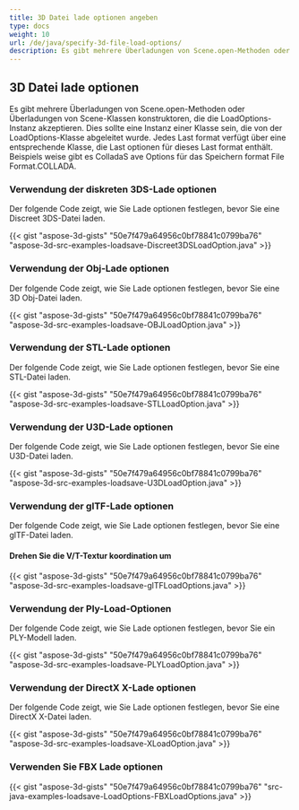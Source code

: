 ```yaml
---
title: 3D Datei lade optionen angeben
type: docs
weight: 10
url: /de/java/specify-3d-file-load-options/
description: Es gibt mehrere Überladungen von Scene.open-Methoden oder Überladungen von Scene-Klassen konstruktoren, die die LoadOptions-Instanz akzeptieren.
---
```

##  **3D Datei lade optionen**
Es gibt mehrere Überladungen von Scene.open-Methoden oder Überladungen von Scene-Klassen konstruktoren, die die LoadOptions-Instanz akzeptieren. Dies sollte eine Instanz einer Klasse sein, die von der LoadOptions-Klasse abgeleitet wurde. Jedes Last format verfügt über eine entsprechende Klasse, die Last optionen für dieses Last format enthält. Beispiels weise gibt es ColladaS ave Options für das Speichern format File Format.COLLADA.
###  **Verwendung der diskreten 3DS-Lade optionen**
Der folgende Code zeigt, wie Sie Lade optionen festlegen, bevor Sie eine Discreet 3DS-Datei laden.

{{< gist "aspose-3d-gists" "50e7f479a64956c0bf78841c0799ba76" "aspose-3d-src-examples-loadsave-Discreet3DSLoadOption.java" >}}
###  **Verwendung der Obj-Lade optionen**
Der folgende Code zeigt, wie Sie Lade optionen festlegen, bevor Sie eine 3D Obj-Datei laden.

{{< gist "aspose-3d-gists" "50e7f479a64956c0bf78841c0799ba76" "aspose-3d-src-examples-loadsave-OBJLoadOption.java" >}}
###  **Verwendung der STL-Lade optionen**
Der folgende Code zeigt, wie Sie Lade optionen festlegen, bevor Sie eine STL-Datei laden.

{{< gist "aspose-3d-gists" "50e7f479a64956c0bf78841c0799ba76" "aspose-3d-src-examples-loadsave-STLLoadOption.java" >}}
###  **Verwendung der U3D-Lade optionen**
Der folgende Code zeigt, wie Sie Lade optionen festlegen, bevor Sie eine U3D-Datei laden.

{{< gist "aspose-3d-gists" "50e7f479a64956c0bf78841c0799ba76" "aspose-3d-src-examples-loadsave-U3DLoadOption.java" >}}
###  **Verwendung der glTF-Lade optionen**
Der folgende Code zeigt, wie Sie Lade optionen festlegen, bevor Sie eine glTF-Datei laden.
####  **Drehen Sie die V/T-Textur koordination um**
{{< gist "aspose-3d-gists" "50e7f479a64956c0bf78841c0799ba76" "aspose-3d-src-examples-loadsave-glTFLoadOptions.java" >}}
###  **Verwendung der Ply-Load-Optionen**
Der folgende Code zeigt, wie Sie Lade optionen festlegen, bevor Sie ein PLY-Modell laden.

{{< gist "aspose-3d-gists" "50e7f479a64956c0bf78841c0799ba76" "aspose-3d-src-examples-loadsave-PLYLoadOption.java" >}}
###  **Verwendung der DirectX X-Lade optionen**
Der folgende Code zeigt, wie Sie Lade optionen festlegen, bevor Sie eine DirectX X-Datei laden.

{{< gist "aspose-3d-gists" "50e7f479a64956c0bf78841c0799ba76" "aspose-3d-src-examples-loadsave-XLoadOption.java" >}}
###  **Verwenden Sie FBX Lade optionen**
{{< gist "aspose-3d-gists" "50e7f479a64956c0bf78841c0799ba76" "src-java-examples-loadsave-LoadOptions-FBXLoadOptions.java" >}}
